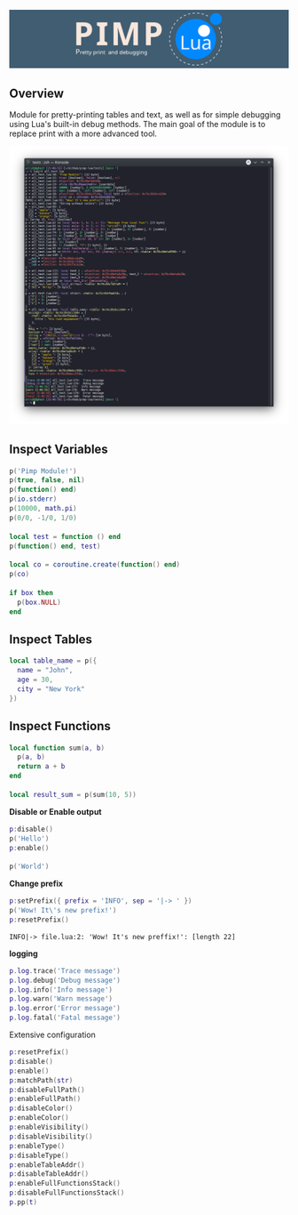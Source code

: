 ![Screenshot](https://github.com/uriid1/pimp-lua/blob/main/screenshots/pimp_logo.png)

## Overview
Module for pretty-printing tables and text, as well as for simple debugging using Lua's built-in debug methods. The main goal of the module is to replace print with a more advanced tool.

![Screenshot](https://github.com/uriid1/pimp-lua/blob/main/screenshots/screenshot.png)

## Inspect Variables
```lua
p('Pimp Module!')
p(true, false, nil)
p(function() end)
p(io.stderr)
p(10000, math.pi)
p(0/0, -1/0, 1/0)

local test = function () end
p(function() end, test)

local co = coroutine.create(function() end)
p(co)

if box then
  p(box.NULL)
end
```

## Inspect Tables
```lua
local table_name = p({
  name = "John",
  age = 30,
  city = "New York"
})
```

## Inspect Functions
```lua
local function sum(a, b)
  p(a, b)
  return a + b
end

local result_sum = p(sum(10, 5))
```

**Disable or Enable output**
```lua
p:disable()
p('Hello')
p:enable()

p('World')
```

**Change prefix**
```lua
p:setPrefix({ prefix = 'INFO', sep = '|-> ' })
p('Wow! It\'s new prefix!')
p:resetPrefix()
```
```
INFO|-> file.lua:2: 'Wow! It's new preffix!': [length 22]
```

**logging**
```lua
p.log.trace('Trace message')
p.log.debug('Debug message')
p.log.info('Info message')
p.log.warn('Warn message')
p.log.error('Error message')
p.log.fatal('Fatal message')
```

Extensive configuration </br>
```lua
p:resetPrefix()
p:disable()
p:enable()
p:matchPath(str)
p:disableFullPath()
p:enableFullPath()
p:disableColor()
p:enableColor()
p:enableVisibility()
p:disableVisibility()
p:enableType()
p:disableType()
p:enableTableAddr()
p:disableTableAddr()
p:enableFullFunctionsStack()
p:disableFullFunctionsStack()
p.pp(t)
```
